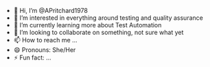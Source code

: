 - 👋 Hi, I’m @APritchard1978
- 👀 I’m interested in everything around testing and quality assurance
- 🌱 I’m currently learning more about Test Automation 
- 💞️ I’m looking to collaborate on something, not sure what yet
- 📫 How to reach me ...
- 😄 Pronouns: She/Her
- ⚡ Fun fact: ...

<!---
APritchard1978/APritchard1978 is a ✨ special ✨ repository because its `README.md` (this file) appears on your GitHub profile.
You can click the Preview link to take a look at your changes.
--->
